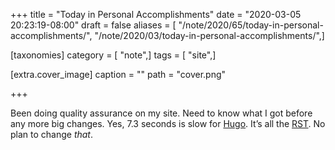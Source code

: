 +++
title = "Today in Personal Accomplishments"
date = "2020-03-05 20:23:19-08:00"
draft = false
aliases = [ "/note/2020/65/today-in-personal-accomplishments/", "/note/2020/03/today-in-personal-accomplishments/",]

[taxonomies]
category = [ "note",]
tags = [ "site",]

[extra.cover_image]
caption = ""
path = "cover.png"

+++

Been doing quality assurance on my site. Need to know what I got before
any more big changes. Yes, 7.3 seconds is slow for
[Hugo](https://gohugo.io). It’s all the [RST](/tags/rst). No plan to
change *that*.